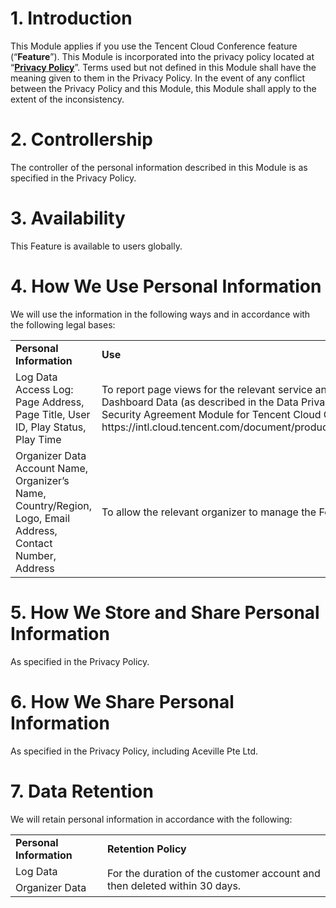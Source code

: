 # 1. **Introduction**

This Module applies if you use the Tencent Cloud Conference feature (“**Feature**”). This Module is incorporated into the privacy policy located at  “[**Privacy Policy**](https://intl.cloud.tencent.com/document/product/301/17345)”. Terms used but not defined in this Module shall have the meaning given to them in the Privacy Policy. In the event of any conflict between the Privacy Policy and this Module, this Module shall apply to the extent of the inconsistency.

# 2. **Controllership**

The controller of the personal information described in this Module is as specified in the Privacy Policy.

# 3. **Availability**

This Feature is available to users globally.

# 4. **How We Use Personal Information**

We will use the information in the following ways and in accordance with the following legal bases:

<table>
  <tr>
  <td><b>Personal Information</b></td>
  <td><b>Use</b> </td>
  <td><b>Legal Basis</b> </td>
  </tr>
  <tr>
  <td>Log Data 
Access Log: Page Address, Page Title, User ID, Play Status, Play Time</td>
   <td> To report page views for the relevant service and to generate Dashboard Data (as described in the Data Privacy and Security Agreement Module for Tencent Cloud Conference https://intl.cloud.tencent.com/document/product/301/17347). </td>
  <td  rowspan="2">We process this information as it’s necessary for us to perform our contract with you to provide the Services.</td>
  </tr>
  <tr>
  <td>Organizer Data
Account Name, Organizer’s Name, Country/Region, Logo, Email Address, Contact Number, Address</td>
  <td>To allow the relevant organizer to manage the Feature.</td>
  </tr>
</table>

 

# 5. **How We Store and Share Personal Information**

As specified in the Privacy Policy.

# 6. **How We Share Personal Information**

As specified in the Privacy Policy, including Aceville Pte Ltd.

# 7. **Data Retention**

We will retain personal information in accordance with the following:

<table>
  <tr>
  <td><b>Personal Information</b></td>
  <td><b>Retention Policy</b> </td>
  </tr>
  <tr>
  <td>Log Data</td>
  <td  rowspan="2">For the duration of the customer account and then deleted within 30 days. </td>
  </tr>
  <tr>
  <td>Organizer Data</td>
  </tr>
</table>
 
